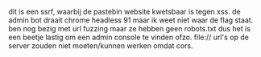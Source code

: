 dit is een ssrf, waarbij de pastebin website kwetsbaar is tegen xss. de admin
bot draait chrome headless 91 maar ik weet niet waar de flag staat. ben nog
bezig met url fuzzing maar ze hebben geen robots.txt dus het is een beetje
lastig om een admin console te vinden ofzo. file:// url's op de server zouden
niet moeten/kunnen werken omdat cors.
